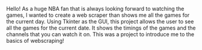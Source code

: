 Hello!
As a huge NBA fan that is always looking forward to watching the games, I wanted to create a web scraper than shows me all the games for the current day. Using Tkinter as the GUI, this project
allows the user to see all the games for the current date. It shows the timings of the games and the channels that you can watch it on. This was a project to introduce me to the basics of webscraping!
